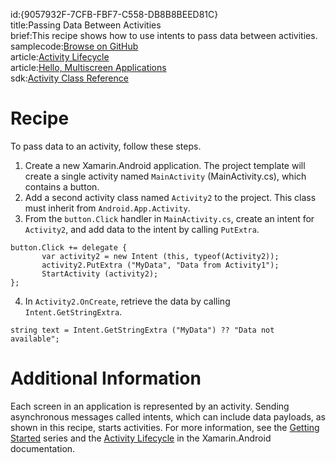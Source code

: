 id:{9057932F-7CFB-FBF7-C558-DB8B8BEED81C}  
title:Passing Data Between Activities  
brief:This recipe shows how to use intents to pass data between activities.  
samplecode:[Browse on GitHub](https://github.com/xamarin/recipes/tree/master/android/fundamentals/activity/pass_data_between_activity)  
article:[Activity Lifecycle](/guides/android/application_fundamentals/activity_lifecycle)  
article:[Hello, Multiscreen Applications](/guides/android/getting_started/hello,_multi-screen_applications)  
sdk:[Activity Class Reference](http://developer.android.com/reference/android/app/Activity.html)  

<a name="Recipe" class="injected"></a>


# Recipe

To pass data to an activity, follow these steps.

1.  Create a new Xamarin.Android application. The project template will create a single activity named  `MainActivity` (MainActivity.cs), which contains a button.
2.  Add a second activity class named  `Activity2` to the project. This class must inherit from  `Android.App.Activity`.
3.  From the  `button.Click` handler in  `MainActivity.cs`, create an intent for  `Activity2`, and add data to the intent by calling  `PutExtra`.


```
button.Click += delegate {
       var activity2 = new Intent (this, typeof(Activity2));
       activity2.PutExtra ("MyData", "Data from Activity1");
       StartActivity (activity2);
};
```

<ol start="4">
  <li>In <code>Activity2.OnCreate</code>, retrieve the data by calling <code>Intent.GetStringExtra</code>.</li>
</ol>


```
string text = Intent.GetStringExtra ("MyData") ?? "Data not available";
```

 <a name="Additional_Information" class="injected"></a>


# Additional Information

Each screen in an application is represented by an activity. Sending
asynchronous messages called intents, which can include data payloads, as shown
in this recipe, starts activities. For more information, see the [Getting Started](/guides/android/getting_started) series and the [Activity Lifecycle](/guides/android/application_fundamentals/activity_lifecycle) in the Xamarin.Android documentation.
